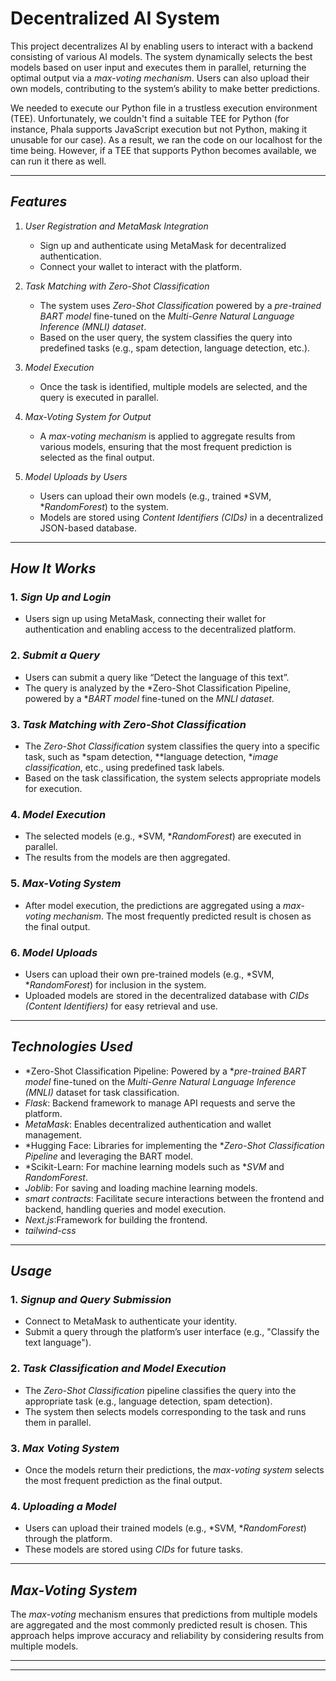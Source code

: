 # Decentralized AI System

This project decentralizes AI by enabling users to interact with a backend consisting of various AI models. The system dynamically selects the best models based on user input and executes them in parallel, returning the optimal output via a *max-voting mechanism*. Users can also upload their own models, contributing to the system’s ability to make better predictions.

We needed to execute our Python file in a trustless execution environment (TEE). Unfortunately, we couldn't find a suitable TEE for Python (for instance, Phala supports JavaScript execution but not Python, making it unusable for our case). As a result, we ran the code on our localhost for the time being. However, if a TEE that supports Python becomes available, we can run it there as well.

---

## *Features*

1. *User Registration and MetaMask Integration*
   - Sign up and authenticate using MetaMask for decentralized authentication.
   - Connect your wallet to interact with the platform.

2. *Task Matching with Zero-Shot Classification*
   - The system uses *Zero-Shot Classification* powered by a *pre-trained BART model* fine-tuned on the *Multi-Genre Natural Language Inference (MNLI) dataset*.
   - Based on the user query, the system classifies the query into predefined tasks (e.g., spam detection, language detection, etc.).

3. *Model Execution*
   - Once the task is identified, multiple models are selected, and the query is executed in parallel.

4. *Max-Voting System for Output*
   - A *max-voting mechanism* is applied to aggregate results from various models, ensuring that the most frequent prediction is selected as the final output.

5. *Model Uploads by Users*
   - Users can upload their own models (e.g., trained *SVM, **RandomForest*) to the system.
   - Models are stored using *Content Identifiers (CIDs)* in a decentralized JSON-based database.

---

## *How It Works*

### 1. *Sign Up and Login*
   - Users sign up using MetaMask, connecting their wallet for authentication and enabling access to the decentralized platform.

### 2. *Submit a Query*
   - Users can submit a query like “Detect the language of this text”.
   - The query is analyzed by the *Zero-Shot Classification Pipeline, powered by a **BART model* fine-tuned on the *MNLI dataset*.

### 3. *Task Matching with Zero-Shot Classification*
   - The *Zero-Shot Classification* system classifies the query into a specific task, such as *spam detection, **language detection, **image classification*, etc., using predefined task labels.
   - Based on the task classification, the system selects appropriate models for execution.

### 4. *Model Execution*
   - The selected models (e.g., *SVM, **RandomForest*) are executed in parallel.
   - The results from the models are then aggregated.

### 5. *Max-Voting System*
   - After model execution, the predictions are aggregated using a *max-voting mechanism*. The most frequently predicted result is chosen as the final output.

### 6. *Model Uploads*
   - Users can upload their own pre-trained models (e.g., *SVM, **RandomForest*) for inclusion in the system.
   - Uploaded models are stored in the decentralized database with *CIDs (Content Identifiers)* for easy retrieval and use.

---

## *Technologies Used*

- *Zero-Shot Classification Pipeline: Powered by a **pre-trained BART model* fine-tuned on the *Multi-Genre Natural Language Inference (MNLI)* dataset for task classification.
- *Flask*: Backend framework to manage API requests and serve the platform.
- *MetaMask*: Enables decentralized authentication and wallet management.
- *Hugging Face: Libraries for implementing the **Zero-Shot Classification Pipeline* and leveraging the BART model.
- *Scikit-Learn: For machine learning models such as **SVM* and *RandomForest*.
- *Joblib*: For saving and loading machine learning models.
- *smart contracts*: Facilitate secure interactions between the frontend and backend, handling queries and model execution.
- *Next.js*:Framework for building the frontend.
- *tailwind-css*

---

## *Usage*

### 1. *Signup and Query Submission*
   - Connect to MetaMask to authenticate your identity.
   - Submit a query through the platform’s user interface (e.g., "Classify the text language").

### 2. *Task Classification and Model Execution*
   - The *Zero-Shot Classification* pipeline classifies the query into the appropriate task (e.g., language detection, spam detection).
   - The system then selects models corresponding to the task and runs them in parallel.

### 3. *Max Voting System*
   - Once the models return their predictions, the *max-voting system* selects the most frequent prediction as the final output.

### 4. *Uploading a Model*
   - Users can upload their trained models (e.g., *SVM, **RandomForest*) through the platform.
   - These models are stored using *CIDs* for future tasks.

---

## *Max-Voting System*
   The *max-voting* mechanism ensures that predictions from multiple models are aggregated and the most commonly predicted result is chosen. This approach helps improve accuracy and reliability by considering results from multiple models.

---

---
